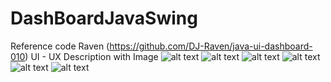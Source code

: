 # DashBoardJavaSwing 
Reference code Raven (https://github.com/DJ-Raven/java-ui-dashboard-010)
 UI - UX
 Description with Image
 ![alt text](/Img/1)
 ![alt text](/Img/2)
 ![alt text](/Img/3)
 ![alt text](/Img/4)
 ![alt text](/Img/5)
 ![alt text](/Img/6)
